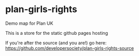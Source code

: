 # plan-girls-rights
Demo map for Plan UK

This is a store for the static github pages hosting

If you're after the source (and you are!) go here:
https://github.com/developersociety/plan-girls-rights-source
